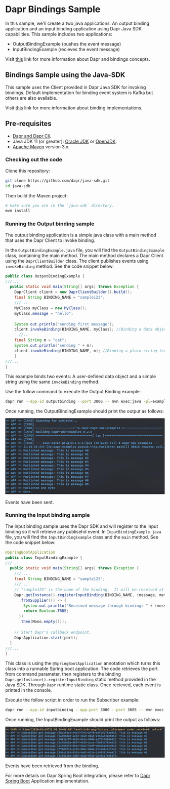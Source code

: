 # Dapr Bindings Sample

In this sample, we'll create a two java applications: An output binding application and an input binding application using Dapr Java SDK capabilities. 
This sample includes two applications:

* OutputBindingExample (pushes the event message)
* InputBindingExample (recieves the event message)

Visit [this](https://github.com/dapr/docs/tree/master/concepts/bindings) link for more information about Dapr and bindings concepts.
 
## Bindings Sample using the Java-SDK

This sample uses the Client provided in Dapr Java SDK for invoking bindings. Default implementation for binding event system is Kafka but others are also available.

Visit [this](https://github.com/dapr/components-contrib/tree/master/bindings) link for more information about binding implementations.


## Pre-requisites

* [Dapr and Dapr Cli](https://github.com/dapr/docs/blob/master/getting-started/environment-setup.md#environment-setup).
* Java JDK 11 (or greater): [Oracle JDK](https://www.oracle.com/technetwork/java/javase/downloads/index.html#JDK11) or [OpenJDK](https://jdk.java.net/13/).
* [Apache Maven](https://maven.apache.org/install.html) version 3.x.

### Checking out the code

Clone this repository:

```sh
git clone https://github.com/dapr/java-sdk.git
cd java-sdk
```

Then build the Maven project:

```sh
# make sure you are in the `java-sdk` directory.
mvn install
```

### Running the Output binding sample

The output binding application is a simple java class with a main method that uses the Dapr Client to invoke binding.

In the `OutputBindingExample.java` file, you will find the `OutputBindingExample` class, containing the main method. The main method declares a Dapr Client using the `DaprClientBuilder` class. The client publishes events using `invokeBinding` method. See the code snippet below:  
```java
public class OutputBindingExample {
///...
  public static void main(String[] args) throws Exception {
    DaprClient client = new DaprClientBuilder().build();
    final String BINDING_NAME = "sample123";
    ///...
    MyClass myClass = new MyClass();
    myClass.message = "hello";

    System.out.println("sending first message");
    client.invokeBinding(BINDING_NAME, myClass); //Binding a data object
      //..
	final String m = "cat";
    System.out.println("sending " + m);
    client.invokeBinding(BINDING_NAME, m); //Binding a plain string text
    }
///...
}
```

This example binds two events: A user-defined data object and a simple string using the same `invokeBinding` method.

Use the follow command to execute the Output Binding example:

```sh
dapr run --app-id outputbinding --port 3006 -- mvn exec:java -pl=examples -Dexec.mainClass=io.dapr.examples.bindings.http.OutputBindingExample
```

Once running, the OutputBindingExample should print the output as follows:

![publisheroutput](../../../../../resources/img/publisher.png)

Events have been sent.

### Running the Input binding sample

The input binding sample uses the Dapr SDK and will register to the input binding so it will retrieve any publisehd event. In `InputBindingExample.java` file, you will find the `InputBindingExample` class and the `main` method. See the code snippet below:

```java
@SpringBootApplication
public class InputBindingExample {
///...
  public static void main(String[] args) throws Exception {
    ///...
	final String BINDING_NAME = "sample123";
	///...   
    // "sample123" is the name of the binding.  It will be received at url /v1.0/bindings/sample123
    Dapr.getInstance().registerInputBinding(BINDING_NAME, (message, metadata) -> Mono
      .fromSupplier(() -> {
        System.out.println("Received message through binding: " + (message == null ? "" : new String(message)));
        return Boolean.TRUE;
      })
      .then(Mono.empty()));

    // Start Dapr's callback endpoint.
    DaprApplication.start(port);
  }
///...
}
```

This class is using the `@SpringBootApplication` annotation which turns this class into a runnable Spring boot application. The code retrieves the port from command parameter, then registers to the binding `Dapr.getInstance().registerInputBinding` static method provided in the Java SDK, Through `Dapr` runtime static class. Once recieved, each event is printed in the console.
 
 Execute the follow script in order to run the Subscriber example:
```sh
dapr run --app-id inputbinding --app-port 3000 --port 3005 -- mvn exec:java -Dexec.mainClass=io.dapr.examples.bindings.http.InputBindingExample -Dexec.args="-p 3000"
```
Once running, the InputBindingExample should print the output as follows:

![publisheroutput](../../../../../resources/img/subscriber.png)

Events have been retrieved from the binding.

For more details on Dapr Spring Boot integration, please refer to [Dapr Spring Boot](/../java/io/dapr/springboot/DaprApplication.java) Application implementation.